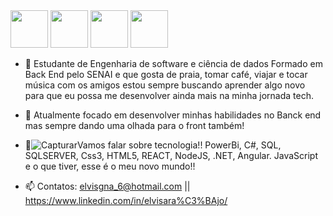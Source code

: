 <div style="display: inline_block">
  <img height="60" windth="60" src="https://cdn.jsdelivr.net/gh/devicons/devicon/icons/csharp/csharp-original.svg">
  <img height="60" windth="60" src="https://cdn.jsdelivr.net/gh/devicons/devicon/icons/microsoftsqlserver/microsoftsqlserver-plain.svg" >
  <img  height="60" windth="60" src="https://cdn.jsdelivr.net/gh/devicons/devicon/icons/html5/html5-original.svg" />
  <img  height="60" windth="60" src="https://cdn.jsdelivr.net/gh/devicons/devicon/icons/css3/css3-original.svg" />
  



- 👋 Estudante de Engenharia de software e ciência de dados Formado em Back End pelo SENAI e que gosta de praia, tomar café, viajar e tocar música com os amigos estou sempre buscando aprender algo novo para que eu possa me desenvolver ainda mais na minha jornada tech.
 
- 👀 Atualmente focado em desenvolver minhas habilidades no Banck end mas sempre dando uma olhada para o front também!

- 🌱![Capturar](https://github.com/elvisgna6/elvisgna6/assets/124644986/09244cc5-1cfe-436b-a696-8d4deaa1718f)Vamos falar sobre tecnologia!! PowerBi, C#, SQL, SQLSERVER, Css3, HTML5, REACT, NodeJS, .NET, Angular. JavaScript e o que tiver, esse é o meu novo mundo!!
  
- 📫 Contatos:
  elvisgna_6@hotmail.com || https://www.linkedin.com/in/elvisara%C3%BAjo/

<!---
elvisgna6/elvisgna6 is a ✨ special ✨ repository because its `README.md` (this file) appears on your GitHub profile.
You can click the Preview link to take a look at your changes.
--->

